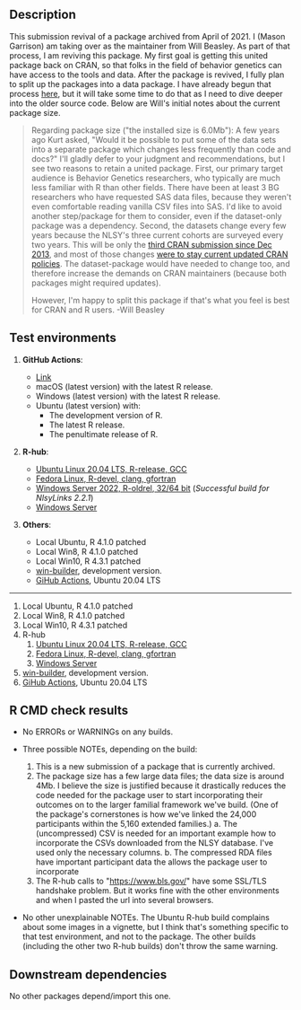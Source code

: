 Description
-----------------------------------------------

This submission revival of a package archived from April of 2021. I (Mason Garrison) am taking over as the maintainer from Will Beasley. As part of that process, I am reviving this package. My first goal is getting this united package back on CRAN, so that folks in the field of behavior genetics can have access to the tools and data. After the package is revived, I fully plan to split up the packages into a data package. I have already begun that process [here](https://github.com/R-Computing-Lab/NlsyLinksData), but it will take some time to do that as I need to dive deeper into the older source code. Below are Will's initial notes about the current package size.


> Regarding package size ("the installed size is 6.0Mb"): A few years ago Kurt asked, "Would it be possible to put some of the data sets into a separate package which changes less frequently than code and docs?" I'll gladly defer to your judgment and recommendations, but I see two reasons to retain a united package.  First, our primary target audience is Behavior Genetics researchers, who typically are much less familiar with R than other fields.  There have been at least 3 BG researchers who have requested SAS data files, because they weren't even comfortable reading vanilla CSV files into SAS.  I'd like to avoid another step/package for them to consider, even if the dataset-only package was a dependency.  Second, the datasets change every few years because the NLSY's three current cohorts are surveyed every two years.  This will be only the [third CRAN submission since Dec 2013](https://cran.rstudio.com/src/contrib/Archive/NlsyLinks/), and most of those changes [were to stay current updated CRAN policies](https://cran.rstudio.com/web/packages/NlsyLinks/NEWS).  The dataset-package would have needed to change too, and therefore increase the demands on CRAN maintainers (because both packages might required updates).
>
> However, I'm happy to split this package if that's what you feel is best for CRAN and R users.  -Will Beasley

Test environments
-----------------------------------------------

1. **GitHub Actions**:  
    - [Link](https://github.com/nlsy-links/NlsyLinks/actions/runs/6187596399)
    - macOS (latest version) with the latest R release.
    - Windows (latest version) with the latest R release.
    - Ubuntu (latest version) with:
        - The development version of R.
        - The latest R release.
        - The penultimate release of R.

2. **R-hub**:
    - [Ubuntu Linux 20.04 LTS, R-release, GCC](https://builder.r-hub.io/status/NlsyLinks_2.0.9.9001.tar.gz-af51fce5ccb14c11a0e6052ff081ed80)
    - [Fedora Linux, R-devel, clang, gfortran](https://builder.r-hub.io/status/NlsyLinks_2.0.9.9001.tar.gz-356245764a0544d892f40e076b7e60c8)
    - [Windows Server 2022, R-oldrel, 32/64 bit](https://builder.r-hub.io/status/NlsyLinks_2.2.1.tar.gz-63181f5449e4894d43178e22a7287300) (*Successful build for NlsyLinks 2.2.1*)
    - [Windows Server](https://builder.r-hub.io/status/NlsyLinks_2.0.9.9001.tar.gz-00b649ba8e9e4b34ad6362d81e6cd0b0)

3. **Others**:
    - Local Ubuntu, R 4.1.0 patched
    - Local Win8, R 4.1.0 patched
    - Local Win10, R 4.3.1 patched
    - [win-builder](https://win-builder.r-project.org/NgcbF52Z5bOZ/00check.log), development version.
    - [GiHub Actions](https://github.com/OuhscBbmc/REDCapR/actions), Ubuntu 20.04 LTS

---
1. Local Ubuntu, R 4.1.0 patched
1. Local Win8, R 4.1.0 patched
1. Local Win10, R 4.3.1 patched
1. R-hub
    1. [Ubuntu Linux 20.04 LTS, R-release, GCC](https://builder.r-hub.io/status/NlsyLinks_2.0.9.9001.tar.gz-af51fce5ccb14c11a0e6052ff081ed80)
    1. [Fedora Linux, R-devel, clang, gfortran](https://builder.r-hub.io/status/NlsyLinks_2.0.9.9001.tar.gz-356245764a0544d892f40e076b7e60c8)
    1. [Windows Server](https://builder.r-hub.io/status/NlsyLinks_2.0.9.9001.tar.gz-00b649ba8e9e4b34ad6362d81e6cd0b0)
1. [win-builder](https://win-builder.r-project.org/NgcbF52Z5bOZ/00check.log), development version.
1. [GiHub Actions](https://github.com/OuhscBbmc/REDCapR/actions), Ubuntu 20.04 LTS

R CMD check results
-----------------------------------------------

* No ERRORs or WARNINGs on any builds.

* Three possible NOTEs, depending on the build:
    1. This is a new submission of a package that is currently archived.
    2. The package size has a few large data files; the data size is around 4Mb.  I believe the size is justified because it drastically reduces the code needed for the package user to start incorporating their outcomes on to the larger familial framework we've build.  (One of the package's cornerstones is how we've linked the 24,000 participants within the 5,160 extended families.)
        a. The (uncompressed) CSV is needed for an important example how to incorporate the CSVs downloaded from the NLSY database.  I've used only the necessary columns.
        b. The compressed RDA files have important participant data the allows the package user to incorporate
    3. The R-hub calls to "https://www.bls.gov/" have some SSL/TLS handshake problem.  But it works fine with the other environments and when I pasted the url into several browsers.
    
* No other unexplainable NOTEs.  The Ubuntu R-hub build complains about some images in a vignette, but I think that's something specific to that test environment, and not to the package.  The other builds (including the other two R-hub builds) don't throw the same warning.

Downstream dependencies
-----------------------------------------------
No other packages depend/import this one.
